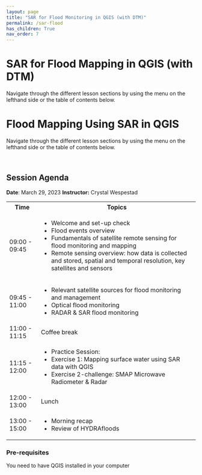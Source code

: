```yaml
---
layout: page
title: "SAR for Flood Monitoring in QGIS (with DTM)"
permalink: /sar-flood
has_children: True
nav_order: 7
---
```


# SAR for Flood Mapping in QGIS (with DTM)
Navigate through the different lesson sections by using the menu on the lefthand side or the table of contents below.

# Flood Mapping Using SAR in QGIS
Navigate through the different lesson sections by using the menu on the lefthand side or the table of contents below.

&nbsp;

## Session Agenda
**Date**: March 29, 2023
**Instructor:** Crystal Wespestad

<table>
  <tbody>
    <tr>
      <th align="center">Time</th>
      <th align="center">Topics</th>
    </tr>
    <tr>
      <td>09:00 - 09:45</td>
      <td>
        <ul>
            <li>Welcome and set-up check</li>
            <li>Flood events overview</li>
            <li>Fundamentals of satellite remote sensing for flood monitoring and mapping</li>
            <li>Remote sensing overview: how data is collected and stored, spatial and temporal resolution, key satellites and sensors</li>
         </ul>
      </td>
    </tr>
    <tr>
      <td>09:45 - 11:00</td>
      <td>
        <ul>
            <li>Relevant satellite sources for flood monitoring and management</li>
            <li>Optical flood monitoring</li>
            <li>RADAR & SAR flood monitoring</li>
        </ul>
      </td>
    </tr>
    <tr>
      <td>11:00 - 11:15</td>
      <td>Coffee break</td>
    </tr>
    <tr>
      <td>11:15 - 12:00</td>
      <td>
        <ul>
            <li>Practice Session:</li>
                <li>Exercise 1: Mapping surface water using SAR data with QGIS</li>
                <li>Exercise 2-challenge: SMAP Microwave Radiometer & Radar</li>
          </ul>
      </td>
    </tr>
     <tr>
      <td>12:00 - 13:00</td>
      <td>Lunch</td>
    </tr>
    <tr>
      <td>13:00 - 15:00</td>
      <td>
        <ul>
            <li>Morning recap</li>
            <li>Review of HYDRAfloods</li>
         </ul>
      </td>
    </tr>
  </tbody>
</table>

### Pre-requisites
You need to have QGIS installed in your computer